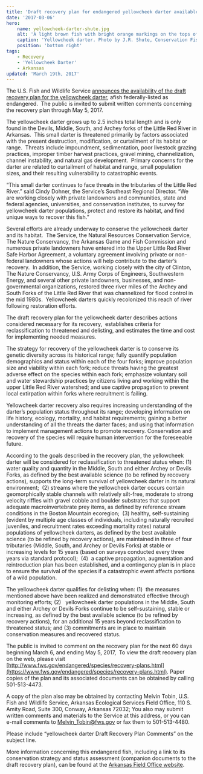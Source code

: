 ```yaml
---
title: 'Draft recovery plan for endangered yellowcheek darter available'
date: '2017-03-06'
hero:
    name: yellowcheek-darter-shute.jpg
    alt: 'A light brown fish with bright orange markings on the tops of its fins.'
    caption: 'Yellowcheek darter. Photo by J.R. Shute, Conservation Fisheries, Inc.'
    position: 'bottom right'
tags:
    - Recovery
    - 'Yellowcheek Darter'
    - Arkansas
updated: 'March 19th, 2017'
---
```

The U.S. Fish and Wildlife Service [announces the availability of the draft recovery plan for the yellowcheek darter](https://www.federalregister.gov/documents/2017/03/06/2017-04279/endangered-and-threatened-wildlife-and-plants-technicalagency-draft-recovery-plan-for-the), afish federally-listed as endangered.  The public is invited to submit written comments concerning the recovery plan through May 5, 2017.

The yellowcheek darter grows up to 2.5 inches total length and is only found in the Devils, Middle, South, and Archey forks of the Little Red River in Arkansas.  This small darter is threatened primarily by factors associated with the present destruction, modification, or curtailment of its habitat or range.  Threats include impoundment, sedimentation, poor livestock grazing practices, improper timber harvest practices, gravel mining, channelization, channel instability, and natural gas development.  Primary concerns for the darter are related to curtailment of habitat and range, small population sizes, and their resulting vulnerability to catastrophic events.

“This small darter continues to face threats in the tributaries of the Little Red River.” said Cindy Dohner, the Service’s Southeast Regional Director. “We are working closely with private landowners and communities, state and federal agencies, universities, and conservation institutes, to survey for yellowcheek darter populations, protect and restore its habitat, and find unique ways to recover this fish.”

Several efforts are already underway to conserve the yellowcheek darter and its habitat.  The Service, the Natural Resources Conservation Service, The Nature Conservancy, the Arkansas Game and Fish Commission and numerous private landowners have entered into the Upper Little Red River Safe Harbor Agreement, a voluntary agreement involving private or non-federal landowners whose actions will help contribute to the darter’s recovery.  In addition, the Service, working closely with the city of Clinton, The Nature Conservancy, U.S. Army Corps of Engineers, Southwestern Energy, and several other private landowners, businesses, and non-governmental organizations, restored three river miles of the Archey and South Forks of the Little Red River that was channelized for flood control in the mid 1980s.  Yellowcheek darters quickly recolonized this reach of river following restoration efforts.  

The draft recovery plan for the yellowcheek darter describes actions considered necessary for its recovery,  establishes criteria for reclassification to threatened and delisting, and estimates the time and cost for implementing needed measures.  

The strategy for recovery of the yellowcheek darter is to conserve its genetic diversity across its historical range; fully quantify population demographics and status within each of the four forks; improve population size and viability within each fork; reduce threats having the greatest adverse effect on the species within each fork; emphasize voluntary soil and water stewardship practices by citizens living and working within the upper Little Red River watershed; and use captive propagation to prevent local extirpation within forks where recruitment is failing.

Yellowcheek darter recovery also requires increasing understanding of the darter’s population status throughout its range; developing information on life history, ecology, mortality, and habitat requirements; gaining a better understanding of all the threats the darter faces; and using that information to implement management actions to promote recovery. Conservation and recovery of the species will require human intervention for the foreseeable future.

According to the goals described in the recovery plan, the yellowcheek darter will be considered for reclassification to threatened status when: (1)  water quality and quantity in the Middle, South and either Archey or Devils Forks, as defined by the best available science (to be refined by recovery actions), supports the long-term survival of yellowcheek darter in its natural environment;  (2) streams where the yellowcheek darter occurs contain geomorphically stable channels with relatively silt-free, moderate to strong velocity riffles with gravel cobble and boulder substrates that support adequate macroinvertebrate prey items, as defined by reference stream conditions in the Boston Mountain ecoregion;  (3) healthy, self-sustaining (evident by multiple age classes of individuals, including naturally recruited juveniles, and recruitment rates exceeding mortality rates) natural populations of yellowcheek darters, as defined by the best available science (to be refined by recovery actions), are maintained in three of four tributaries (Middle, South, and Archey or Devils Forks) at stable or increasing levels for 15 years (based on surveys conducted every three years via standard protocol);  (4)  a captive propagation, augmentation and reintroduction plan has been established, and a contingency plan is in place to ensure the survival of the species if a catastrophic event affects portions of a wild population.

The yellowcheek darter qualifies for delisting when: (1)  the measures mentioned above have been realized and demonstrated effective through monitoring efforts; (2)   yellowcheek darter populations in the Middle, South and either Archey or Devils Forks continue to be self-sustaining, stable or increasing, as defined by the best available science (to be refined by recovery actions), for an additional 15 years beyond reclassification to threatened status; and (3) commitments are in place to maintain conservation measures and recovered status.  

The public is invited to comment on the recovery plan for the next 60 days beginning March 6, and ending May 5, 2017,  To view the draft recovery plan on the web, please visit [http://www.fws.gov/endangered/species/recovery-plans.html](https://www.fws.gov/endangered/species/recovery-plans.html)_._ Paper copies of the plan and its associated documents can be obtained by calling 501-513-4473.

A copy of the plan also may be obtained by contacting Melvin Tobin, U.S. Fish and Wildlife Service, Arkansas Ecological Services Field Office, 110 S. Amity Road, Suite 300, Conway, Arkansas 72032; You also may submit written comments and materials to the Service at this address, or you can  e-mail comments to [Melvin_Tobin@fws.gov](mailto:Melvin_Tobin@fws.gov) or fax them to 501-513-4480.

Please include “yellowcheek darter Draft Recovery Plan Comments” on the subject line.

More information concerning this endangered fish, including a link to its conservation strategy and status assessment (companion documents to the draft recovery plan), can be found at the [Arkansas Field Office website](https://www.fws.gov/arkansas-es/).
